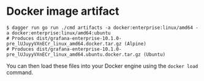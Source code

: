 # Docker image artifact

```
$ dagger run go run ./cmd artifacts -a docker:enterprise:linux/amd64 -a docker:enterprise:linux/amd64:ubuntu
# Produces dist/grafana-enterprise-10.1.0-pre_lUJuyyVXnECr_linux_amd64.docker.tar.gz (Alpine)
# Produces dist/grafana-enterprise-10.1.0-pre_lUJuyyVXnECr_linux_amd64.ubuntu.docker.tar.gz (Ubuntu)
```

You can then load these files into your Docker engine using the `docker load` command.
